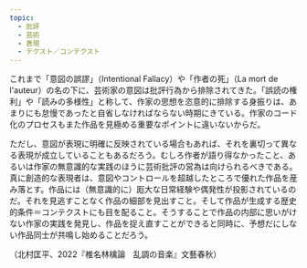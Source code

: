 ```yaml
---
topic:
  - 批評
  - 芸術
  - 表現
  - テクスト／コンテクスト
---
```

これまで「意図の誤謬」（Intentional Fallacy）や「作者の死」（La mort de l'auteur）の名の下に、芸術家の意図は批評行為から排除されてきた。「誤読の権利」や「読みの多様性」と称して、作家の思想を恣意的に排除する身振りは、あまりにも怠慢であったと自省しなければならない時期にきている。作家のコード化のプロセスもまた作品を見極める重要なポイントに違いないからだ。

ただし、意図が表現に明確に反映されている場合もあれば、それを裏切って異なる表現が成立していることもあるだろう。むしろ作者が語り得なかったこと、あるいは作家の無意識的な実践のほうに芸術批評の営為は向けられるべきである。真に創造的な表現者は、意図やコントロールを超越したところで優れた作品を産み落とす。作品には（無意識的に）厖大な日常経験や偶発性が投影されているのだ。それを見逃すことなく作品の細部を見出すこと。そして作品が生成する歴史的条件＝コンテクストにも目を配ること。そうすることで作品の内部に思いがけない作家の実践を発見し、作品を捉え直すことができると同時に、予想だにしない作品同士が共鳴し始めることだろう。

（北村匡平、2022『椎名林檎論　乱調の音楽』文藝春秋）